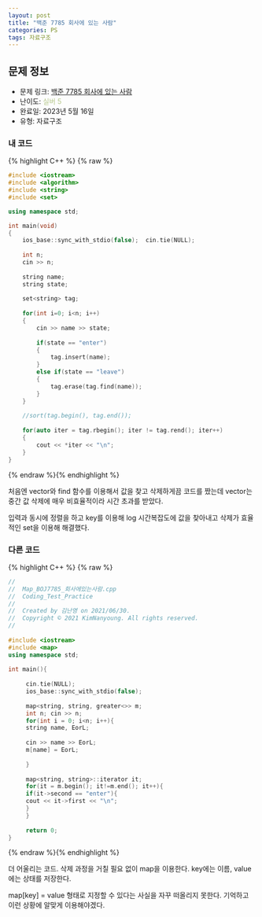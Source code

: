 ```yaml
---
layout: post
title: "백준 7785 회사에 있는 사람"
categories: PS
tags: 자료구조
---
```


## 문제 정보
- 문제 링크: [백준 7785 회사에 있는 사람](https://www.acmicpc.net/problem/7785)
- 난이도: <span style="color:#B5C78A">실버 5</span>
- 완료일: 2023년 5월 16일
- 유형: 자료구조

### 내 코드

{% highlight C++ %} {% raw %}
```C++
#include <iostream>
#include <algorithm>
#include <string>
#include <set>

using namespace std;

int main(void)
{
	ios_base::sync_with_stdio(false);  cin.tie(NULL);
	
	int n;
	cin >> n;
	
	string name;
	string state;
	
	set<string> tag;
	
	for(int i=0; i<n; i++)
	{
		cin >> name >> state;
		
		if(state == "enter")
		{
			tag.insert(name);
		}
		else if(state == "leave")
		{
			tag.erase(tag.find(name)); 
		}
	}
	
	//sort(tag.begin(), tag.end());
	
	for(auto iter = tag.rbegin(); iter != tag.rend(); iter++)
	{
		cout << *iter << "\n";
	}
}
```
{% endraw %}{% endhighlight %}

처음엔 vector와 find 함수를 이용해서 값을 찾고 삭제하게끔 코드를 짰는데 vector는 중간 값 삭제에 매우 비효율적이라 시간 초과를 받았다.

입력과 동시에 정렬을 하고 key를 이용해 log 시간복잡도에 값을 찾아내고 삭제가 효율적인 set을 이용해 해결했다.

### 다른 코드

{% highlight C++ %} {% raw %}
```C++
//
//  Map_BOJ7785_회사에있는사람.cpp
//  Coding_Test_Practice
//
//  Created by 김난영 on 2021/06/30.
//  Copyright © 2021 KimNanyoung. All rights reserved.
//
 
#include <iostream>
#include <map>
using namespace std;
 
int main(){
	 
	 cin.tie(NULL);
	 ios_base::sync_with_stdio(false);
	 
	 map<string, string, greater<>> m;
	 int n; cin >> n;
	 for(int i = 0; i<n; i++){
	 string name, EorL;
	 
	 cin >> name >> EorL;
	 m[name] = EorL;
	 
	 }
	 
	 map<string, string>::iterator it;
	 for(it = m.begin(); it!=m.end(); it++){
	 if(it->second == "enter"){
	 cout << it->first << "\n";
	 }
	 }
	 
	 return 0;
}
```
{% endraw %}{% endhighlight %}

더 어울리는 코드. 삭제 과정을 거칠 필요 없이 map을 이용한다. key에는 이름, value에는 상태를 저장한다. 

map[key] = value 형태로 지정할 수 있다는 사실을 자꾸 떠올리지 못한다. 기억하고 이런 상황에 알맞게 이용해야겠다.
